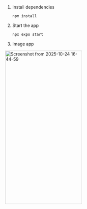

1. Install dependencies

   ```bash
   npm install
   ```

2. Start the app

   ```bash
   npx expo start
   ```

3. Image app
<img width="250" height="500" alt="Screenshot from 2025-10-24 16-44-59" src="https://github.com/user-attachments/assets/d91cb644-abbe-4e98-98e2-f4902c960ae5" />
